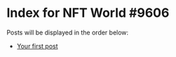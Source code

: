 # Index for NFT World #9606
Posts will be displayed in the order below:

- [Your first post](./001-first.md)

